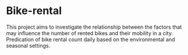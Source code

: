 # Bike-rental
This project aims to investigate the relationship between the factors that may influence the number of rented bikes and their mobility in a city.
Predication of bike rental count daily based on the environmental and seasonal settings.
